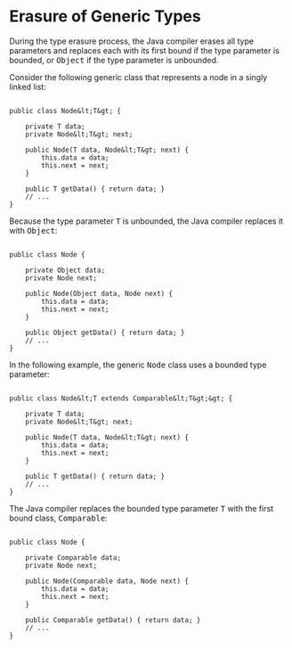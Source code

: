 
# Erasure of Generic Types


During the type erasure process, the Java compiler erases all type parameters and replaces each with its first bound if the type parameter is bounded, or <tt>Object</tt> if the type parameter is unbounded.


Consider the following generic class that represents a node in a singly linked list:

```

public class Node&lt;T&gt; {

    private T data;
    private Node&lt;T&gt; next;

    public Node(T data, Node&lt;T&gt; next) {
        this.data = data;
        this.next = next;
    }

    public T getData() { return data; }
    // ...
}

```


Because the type parameter <tt>T</tt> is unbounded, the Java compiler replaces it with <tt>Object</tt>:

```

public class Node {

    private Object data;
    private Node next;

    public Node(Object data, Node next) {
        this.data = data;
        this.next = next;
    }

    public Object getData() { return data; }
    // ...
}

```


In the following example, the generic <tt>Node</tt> class uses a bounded type parameter:

```

public class Node&lt;T extends Comparable&lt;T&gt;&gt; {

    private T data;
    private Node&lt;T&gt; next;

    public Node(T data, Node&lt;T&gt; next) {
        this.data = data;
        this.next = next;
    }

    public T getData() { return data; }
    // ...
}

```


The Java compiler replaces the bounded type parameter <tt>T</tt> with the first bound class, <tt>Comparable</tt>:

```

public class Node {

    private Comparable data;
    private Node next;

    public Node(Comparable data, Node next) {
        this.data = data;
        this.next = next;
    }

    public Comparable getData() { return data; }
    // ...
}

```
